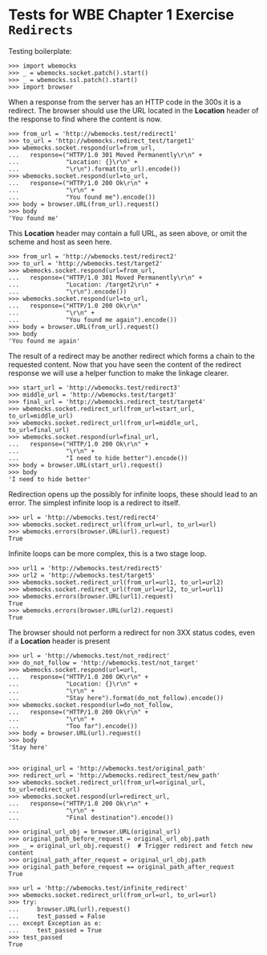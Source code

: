 Tests for WBE Chapter 1 Exercise `Redirects`
============================================

Testing boilerplate:

    >>> import wbemocks
    >>> _ = wbemocks.socket.patch().start()
    >>> _ = wbemocks.ssl.patch().start()
    >>> import browser

When a response from the server has an HTTP code in the 300s
  it is a redirect.
The browser should use the URL located in the __Location__ header
  of the response to find where the content is now.

    >>> from_url = 'http://wbemocks.test/redirect1'
    >>> to_url = 'http://wbemocks.redirect_test/target1'
    >>> wbemocks.socket.respond(url=from_url, 
    ...   response=("HTTP/1.0 301 Moved Permanently\r\n" +
    ...             "Location: {}\r\n" +
    ...             "\r\n").format(to_url).encode())
    >>> wbemocks.socket.respond(url=to_url,
    ...   response=("HTTP/1.0 200 Ok\r\n" +
    ...             "\r\n" +
    ...             "You found me").encode())
    >>> body = browser.URL(from_url).request()
    >>> body
    'You found me'
    
This __Location__ header may contain a full URL, as seen above, or
  omit the scheme and host as seen here.

    >>> from_url = 'http://wbemocks.test/redirect2'
    >>> to_url = 'http://wbemocks.test/target2'
    >>> wbemocks.socket.respond(url=from_url, 
    ...   response=("HTTP/1.0 301 Moved Permanently\r\n" +
    ...             "Location: /target2\r\n" + 
    ...             "\r\n").encode())
    >>> wbemocks.socket.respond(url=to_url, 
    ...   response=("HTTP/1.0 200 Ok\r\n"
    ...             "\r\n" +
    ...             "You found me again").encode())
    >>> body = browser.URL(from_url).request()
    >>> body
    'You found me again'
    
The result of a redirect may be another redirect which forms
  a chain to the requested content.
Now that you have seen the content of the redirect response we
  will use a helper function to make the linkage clearer.

    >>> start_url = 'http://wbemocks.test/redirect3'
    >>> middle_url = 'http://wbemocks.test/target3'
    >>> final_url = 'http://wbemocks.redirect_test/target4'
    >>> wbemocks.socket.redirect_url(from_url=start_url, to_url=middle_url)
    >>> wbemocks.socket.redirect_url(from_url=middle_url, to_url=final_url)
    >>> wbemocks.socket.respond(url=final_url,
    ...   response=("HTTP/1.0 200 Ok\r\n" +
    ...             "\r\n" +
    ...             "I need to hide better").encode())
    >>> body = browser.URL(start_url).request()
    >>> body
    'I need to hide better'

Redirection opens up the possibly for infinite loops, these should
  lead to an error.
The simplest infinite loop is a redirect to itself.

    >>> url = 'http://wbemocks.test/redirect4'
    >>> wbemocks.socket.redirect_url(from_url=url, to_url=url)
    >>> wbemocks.errors(browser.URL(url).request)
    True

Infinite loops can be more complex, this is a two stage loop.

    >>> url1 = 'http://wbemocks.test/redirect5'
    >>> url2 = 'http://wbemocks.test/target5'
    >>> wbemocks.socket.redirect_url(from_url=url1, to_url=url2)
    >>> wbemocks.socket.redirect_url(from_url=url2, to_url=url1)
    >>> wbemocks.errors(browser.URL(url1).request)
    True
    >>> wbemocks.errors(browser.URL(url2).request)
    True

The browser should not perform a redirect for non 3XX status codes, even if
  a __Location__ header is present

    >>> url = 'http://wbemocks.test/not_redirect'
    >>> do_not_follow = 'http://wbemocks.test/not_target'
    >>> wbemocks.socket.respond(url=url, 
    ...   response=("HTTP/1.0 200 OK\r\n" +
    ...             "Location: {}\r\n" +
    ...             "\r\n" +
    ...             "Stay here").format(do_not_follow).encode())
    >>> wbemocks.socket.respond(url=do_not_follow, 
    ...   response=("HTTP/1.0 200 Ok\r\n" +
    ...             "\r\n" +
    ...             "Too far").encode())
    >>> body = browser.URL(url).request()
    >>> body
    'Stay here'


    >>> original_url = 'http://wbemocks.test/original_path'
    >>> redirect_url = 'http://wbemocks.redirect_test/new_path'
    >>> wbemocks.socket.redirect_url(from_url=original_url, to_url=redirect_url)
    >>> wbemocks.socket.respond(url=redirect_url, 
    ...   response=("HTTP/1.0 200 Ok\r\n" +
    ...             "\r\n" +
    ...             "Final destination").encode())

    >>> original_url_obj = browser.URL(original_url)
    >>> original_path_before_request = original_url_obj.path
    >>> _ = original_url_obj.request()  # Trigger redirect and fetch new content
    >>> original_path_after_request = original_url_obj.path
    >>> original_path_before_request == original_path_after_request
    True

    >>> url = 'http://wbemocks.test/infinite_redirect'
    >>> wbemocks.socket.redirect_url(from_url=url, to_url=url)
    >>> try:
    ...     browser.URL(url).request()
    ...     test_passed = False
    ... except Exception as e:
    ...     test_passed = True
    >>> test_passed
    True

